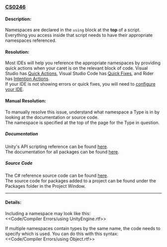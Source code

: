 ### [CS0246](https://docs.microsoft.com/en-us/dotnet/csharp/language-reference/compiler-messages/cs0246)

#### Description:
Namespaces are declared in the `using` block at the **top** of a script.  
Everything you access inside that script needs to have their appropriate namespaces referenced.  

#### Resolution:
Most IDEs will help you reference the appropriate namespaces by providing quick actions when your caret is on the relevant block of code.
Visual Studio has [Quick Actions](https://docs.microsoft.com/en-us/visualstudio/ide/quick-actions?view=vs-2019),
Visual Studio Code has [Quick Fixes](https://code.visualstudio.com/docs/editor/refactoring#_code-actions-quick-fixes-and-refactorings),
and Rider has [Intention Actions](https://www.jetbrains.com/help/idea/intention-actions.html).  
If your IDE is not showing errors or quick fixes, you will need to [configure your IDE](../../IDE%20Configuration.md).  

#### Manual Resolution:
To manually resolve this issue, understand what namespace a Type is in by looking at the documentation or source code.  
The namespace is specified at the top of the page for the Type in question.
##### Documentation
Unity's API scripting reference can be found [here](https://code.visualstudio.com/docs/editor/refactoring#_code-actions-quick-fixes-and-refactorings).  
The documentation for all packages can be found [here](https://docs.unity3d.com/Manual/PackagesList.html).  
##### Source Code
The C# reference source code can be found [here](https://github.com/Unity-Technologies/UnityCsReference).  
The source code for packages added to a project can be found under the Packages folder in the Project Window.

---
#### Details:
Including a namespace may look like this:  
<<Code/Compiler Errors/using UnityEngine.rtf>>

If multiple namespaces contain types by the same name, the code needs to specify which is used. You can do this with this syntax:  
<<Code/Compiler Errors/using Object.rtf>>